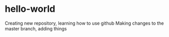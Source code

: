 # hello-world
Creating new repository, learning how to use github
Making changes to the master branch, adding things

